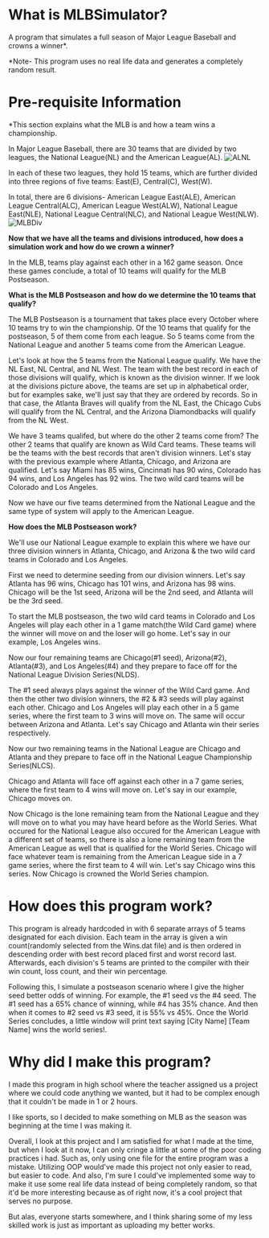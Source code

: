 # What is MLBSimulator?
A program that simulates a full season of Major League Baseball and crowns a winner*.

*Note- This program uses no real life data and generates a completely random result.

# Pre-requisite Information
*This section explains what the MLB is and how a team wins a championship.

In Major League Baseball, there are 30 teams that are divided by two leagues, the National League(NL) and the American League(AL).
![ALNL](https://images.saymedia-content.com/.image/t_share/MTc1NDU3NjcxMzg3MDMwNzIy/major-league-baseball-teams-a-short-history.jpg)

In each of these two leagues, they hold 15 teams, which are further divided into three regions of five teams: East(E), Central(C), West(W). 

In total, there are 6 divisions- American League East(ALE), American League Central(ALC), American League West(ALW), National League East(NLE), National League Central(NLC), and National League West(NLW).
![MLBDiv](https://i.ibb.co/gy2QnWy/Screen-Shot-2021-01-17-at-5-21-41-PM.png)

**Now that we have all the teams and divisions introduced, how does a simulation work and how do we crown a winner?** 

In the MLB, teams play against each other in a 162 game season. Once these games conclude, a total of 10 teams will qualify for the MLB Postseason.

**What is the MLB Postseason and how do we determine the 10 teams that qualify?**

The MLB Postseason is a tournament that takes place every October where 10 teams try to win the championship. 
Of the 10 teams that qualify for the postseason, 5 of them come from each league. So 5 teams come from the National League and another 5 teams come from the American League.

Let's look at how the 5 teams from the National League qualify. 
We have the NL East, NL Central, and NL West. The team with the best record in each of those divisions will qualify, which is known as the division winner. 
If we look at the divisions picture above, the teams are set up in alphabetical order, but for examples sake, we'll just say that they are ordered by records. 
So in that case, the Atlanta Braves will qualify from the NL East, the Chicago Cubs will qualify from the NL Central, and the Arizona Diamondbacks will qualify from the NL West.

We have 3 teams qualifed, but where do the other 2 teams come from? The other 2 teams that qualify are known as Wild Card teams. 
These teams will be the teams with the best records that aren't division winners. Let's stay with the previous example where Atlanta, Chicago, and Arizona are qualified.
Let's say Miami has 85 wins, Cincinnati has 90 wins, Colorado has 94 wins, and Los Angeles has 92 wins.
The two wild card teams will be Colorado and Los Angeles.

Now we have our five teams determined from the National League and the same type of system will apply to the American League.

**How does the MLB Postseason work?**

We'll use our National League example to explain this where we have our three division winners in Atlanta, Chicago, and Arizona & the two wild card teams in Colorado and Los Angeles.

First we need to determine seeding from our division winners. Let's say Atlanta has 96 wins, Chicago has 101 wins, and Arizona has 98 wins. Chicago will be the 1st seed, Arizona will be the 2nd seed, and Atlanta will be the 3rd seed.

To start the MLB postseason, the two wild card teams in Colorado and Los Angeles will play each other in a 1 game match(the Wild Card game) where the winner will move on and the loser will go home. Let's say in our example, Los Angeles wins.

Now our four remaining teams are Chicago(#1 seed), Arizona(#2), Atlanta(#3), and Los Angeles(#4) and they prepare to face off for the National League Division Series(NLDS). 

The #1 seed always plays against the winner of the Wild Card game. And then the other two division winners, the #2 & #3 seeds will play against each other.
Chicago and Los Angeles will play each other in a 5 game series, where the first team to 3 wins will move on. The same will occur between Arizona and Atlanta. Let's say Chicago and Atlanta win their series respectively.

Now our two remaining teams in the National League are Chicago and Atlanta and they prepare to face off in the National League Championship Series(NLCS). 

Chicago and Atlanta will face off against each other in a 7 game series, where the first team to 4 wins will move on. Let's say in our example, Chicago moves on. 

Now Chicago is the lone remaining team from the National League and they will move on to what you may have heard before as the World Series. What occured for the National League also occured for the American League with a different set of teams, so there is also a lone remaining team from the American League as well that is qualified for the World Series.
Chicago will face whatever team is remaining from the American League side in a 7 game series, where the first team to 4 will win. Let's say Chicago wins this series. Now Chicago is crowned the World Series champion.

# How does this program work?
This program is already hardcoded in with 6 separate arrays of 5 teams designated for each division. Each team in the array is given a win count(randomly selected from the Wins.dat file) and is then ordered in descending order with best record placed first and worst record last. 
Afterwards, each division's 5 teams are printed to the compiler with their win count, loss count, and their win percentage.

Following this, I simulate a postseason scenario where I give the higher seed better odds of winning. For example, the #1 seed vs the #4 seed. The #1 seed has a 65% chance of winning, while #4 has 35% chance. And then when it comes to #2 seed vs #3 seed, it is 55% vs 45%.
Once the World Series concludes, a little window will print text saying [City Name] [Team Name] wins the world series!.

# Why did I make this program?
I made this program in high school where the teacher assigned us a project where we could code anything we wanted, but it had to be complex enough that it couldn't be made in 1 or 2 hours.

I like sports, so I decided to make something on MLB as the season was beginning at the time I was making it. 

Overall, I look at this project and I am satisfied for what I made at the time, but when I look at it now, I can only cringe a little at some of the poor coding practices i had. Such as, only using one file for the entire program was a mistake. Utilizing OOP would've made this project not only easier to read, but easier to code.
And also, I'm sure I could've implemented some way to make it use some real life data instead of being completely random, so that it'd be more interesting because as of right now, it's a cool project that serves no purpose.

But alas, everyone starts somewhere, and I think sharing some of my less skilled work is just as important as uploading my better works.
